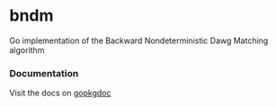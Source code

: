 bndm
====

Go implementation of the Backward Nondeterministic Dawg Matching algorithm

### Documentation

Visit the docs on [gopkgdoc](http://godoc.org/github.com/bakins/bndm)


